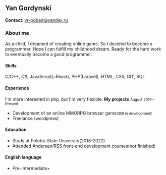 ## **Yan Gordynski**
**Contact**: vr-pobed@yandex.ru<br />
### About me
As a child, I dreamed of creating online game. So I decided to become a programmer. Hope I can fulfill my childhood dream. Ready for the hard work to eventually become a good programmer.
#### Skills
C/C++, C#, JavaScript(~React), PHP(Laravel), HTML, CSS, GIT, SQL
#### Experience
I'm more interested in php, but I'm very flexible.
**My projects**
<small>August 2019 – Present</small>
  * Development of an online MMORPG browser game<small>(Still in development)</small>
  * Freelance (wordpress)
#### Education
* Study at Polotsk State University(2018-2022)
* Attended Andersen/RSS front-end development courses(not finished)

#### English language
* Pre-Intermediate+
